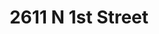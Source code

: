 ---
title: 2611 N 1st Street
address: 2611 N First St, San Jose, CA 95134
developer: Valley Office Partners
municipality: San Jose
units: 128
phase: Under Review
permits:
    H24-021:
        status: Under Review
        initial_date: 2024-05-03
        final_date: None
        apn: [10119002]
        address: 2611 N First St, San Jose, CA 95134
        description: Development Permit Application for the demolition two existing commercial buildings totalling approximately 47,431 square feet, the removal of 122 trees (97 ordinance-size and 25 non-ordinance-size) for the construction of 128 residential condominium units configured in 14 four-story buildings on an approximately 4.91-gross-acre site.
        names: Russel Stanley w/ Valley Office Partners, LLC; DEENA MORSILLI w/ HMH;
    PRE23-191:
        status: Complete
        initial_date: 2023-10-16
        final_date: None
        apn: [10119002]
        address: 2611 N First St, San Jose, CA 95134
        description: SB330 preliminary application for a townhome development of 107 units
        names: Russel Stanley w/ Valley Office Partners, LLC;
geometry: [37.38644777829515, -121.92922587066477]
published: True
---